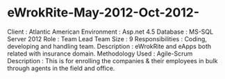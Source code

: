 # eWrokRite-May-2012-Oct-2012-
Client                   :          Atlantic American
Environment              :          Asp.net 4.5
Database		             :        	MS-SQL Server 2012
Role			               :	        Team Lead
Team Size		             :	        9
Responsibilities	       :	        Coding, developing and handling team.
Description		           :        	eWrokRite and eApps both related with insurance domain.
Methodology Used	       :	        Agile-Scrum
Description		           : 	        This is for enrolling the companies & their employees in bulk through agents in the field and office.
   
